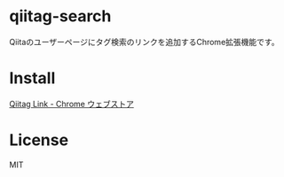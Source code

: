 
# qiitag-search
Qiitaのユーザーページにタグ検索のリンクを追加するChrome拡張機能です。

# Install
[Qiitag Link - Chrome ウェブストア](https://chrome.google.com/webstore/detail/qiitag-link/holofoniknjhilakfpcabnealmhpmeid)

# License

MIT

